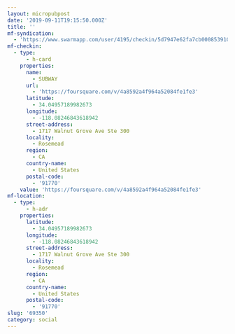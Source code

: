```yaml
---
layout: micropubpost
date: '2019-09-11T19:15:50.000Z'
title: ''
mf-syndication:
  - 'https://www.swarmapp.com/user/4195/checkin/5d7947e62fa7cb0008539104'
mf-checkin:
  - type:
      - h-card
    properties:
      name:
        - SUBWAY
      url:
        - 'https://foursquare.com/v/4a8592a4f964a52084fe1fe3'
      latitude:
        - 34.04957189982673
      longitude:
        - -118.08246843618942
      street-address:
        - 1717 Walnut Grove Ave Ste 300
      locality:
        - Rosemead
      region:
        - CA
      country-name:
        - United States
      postal-code:
        - '91770'
    value: 'https://foursquare.com/v/4a8592a4f964a52084fe1fe3'
mf-location:
  - type:
      - h-adr
    properties:
      latitude:
        - 34.04957189982673
      longitude:
        - -118.08246843618942
      street-address:
        - 1717 Walnut Grove Ave Ste 300
      locality:
        - Rosemead
      region:
        - CA
      country-name:
        - United States
      postal-code:
        - '91770'
slug: '69350'
category: social
---
```

